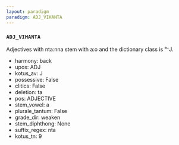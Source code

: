 ```yaml
---
layout: paradigm
paradigm: ADJ_VIHANTA
---
```

### ` ADJ_VIHANTA `

Adjectives with nta:nna stem with a:o and the dictionary class is ⁹⁻J.
* harmony: back
* upos: ADJ
* kotus_av: J
* possessive: False
* clitics: False
* deletion: ta
* pos: ADJECTIVE
* stem_vowel: a
* plurale_tantum: False
* grade_dir: weaken
* stem_diphthong: None
* suffix_regex: nta
* kotus_tn: 9
